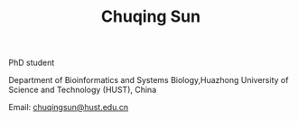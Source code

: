 ﻿---
# Display name
title: Chuqing Sun

# Username (this should match the folder name)
authors:
- Chuqing-Sun

# Is this the primary user of the site?
superuser: false

# Role/position
role: Phd student of Chen Lab

# Organizations/Affiliations
organizations:
- name: Huazhong University of Science and Technology
  url: ""

# Short bio (displayed in user profile at end of posts)
bio: 

interests:
- Bioinformatics
- Viral metagenomics 

education:
  courses:
  - course: Doctor of Bioinformatics
    institution: Huazhong Univeisity of Science and Technology, China
    year: 2019 to present 
  - course: Bachelor of Bioinformatics
    institution: Huazhong Univeisity of Science and Technology, China
    year: 2015 to 2019


# Social/Academic Networking
# For available icons, see: https://sourcethemes.com/academic/docs/page-builder/#icons
#   For an email link, use "fas" icon pack, "envelope" icon, and a link in the
#   form "mailto:your-email@example.com" or "#contact" for contact widget.

# Link to a PDF of your resume/CV from the About widget.
# To enable, copy your resume/CV to `static/files/cv.pdf` and uncomment the lines below.
# - icon: cv
#   icon_pack: ai
#   link: files/cv.pdf

# Enter email to display Gravatar (if Gravatar enabled in Config)
email: ""

# Organizational groups that you belong to (for People widget)
#   Set this to `[]` or comment out if you are not using People widget.
user_groups:
- Phd Students
---
PhD student

Department of Bioinformatics and Systems Biology,Huazhong University of Science and Technology (HUST), China

Email: chuqingsun@hust.edu.cn